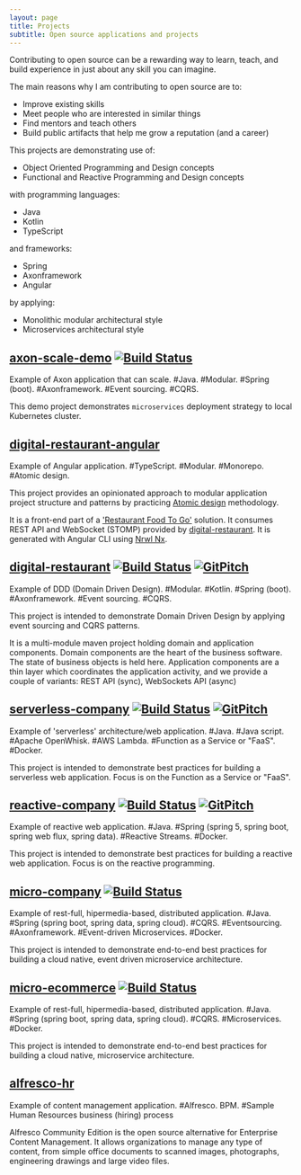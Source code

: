 ```yaml
---
layout: page
title: Projects
subtitle: Open source applications and projects
---
```


Contributing to open source can be a rewarding way to learn, teach, and build experience in just about any skill you can imagine.

The main reasons why I am contributing to open source are to:
 - Improve existing skills
 - Meet people who are interested in similar things
 - Find mentors and teach others
 - Build public artifacts that help me grow a reputation (and a career)
 
This projects are demonstrating use of:
 - Object Oriented Programming and Design concepts
 - Functional and Reactive Programming and Design concepts

with programming languages:
 - Java
 - Kotlin
 - TypeScript

and frameworks:
 - Spring
 - Axonframework
 - Angular

by applying:
 - Monolithic modular architectural style
 - Microservices architectural style


## [axon-scale-demo](http://idugalic.github.io/axon-scale-demo/) [![Build Status](https://travis-ci.org/idugalic/axon-scale-demo.svg?branch=master)](https://travis-ci.org/idugalic/axon-scale-demo)

Example of Axon application that can scale. #Java. #Modular. #Spring (boot). #Axonframework. #Event sourcing. #CQRS.

This demo project demonstrates `microservices` deployment strategy to local Kubernetes cluster.
 
## [digital-restaurant-angular](http://idugalic.github.io/digital-restaurant-angular/)

Example of Angular application. #TypeScript. #Modular. #Monorepo. #Atomic design. 

This project provides an opinionated approach to modular application project structure and patterns by practicing [Atomic design](http://atomicdesign.bradfrost.com/) methodology.

It is a front-end part of a ['Restaurant Food To Go'](https://github.com/idugalic/digital-restaurant/tree/master/drestaurant-apps/drestaurant-monolith) solution. It consumes REST API and WebSocket (STOMP) provided by [digital-restaurant](http://idugalic.github.io/digital-restaurant/). It is generated with Angular CLI using [Nrwl Nx](https://nrwl.io/nx).

## [digital-restaurant](http://idugalic.github.io/digital-restaurant/) [![Build Status](https://travis-ci.org/idugalic/digital-restaurant.svg?branch=master)](https://travis-ci.org/idugalic/digital-restaurant) [![GitPitch](https://gitpitch.com/assets/badge.svg)](https://gitpitch.com/idugalic/digital-restaurant/master?grs=github&t=white)

Example of DDD (Domain Driven Design). #Modular. #Kotlin. #Spring (boot). #Axonframework. #Event sourcing. #CQRS.

This project is intended to demonstrate Domain Driven Design by applying event sourcing and CQRS patterns. 

It is a multi-module maven project holding domain and application components. Domain components are the heart of the business software. The state of business objects is held here. Application components are a thin layer which coordinates the application activity, and we provide a couple of variants: REST API (sync), WebSockets API (async)

## [serverless-company](http://idugalic.github.io/serverless-company/) [![Build Status](https://travis-ci.org/idugalic/serverless-company.svg?branch=master)](https://travis-ci.org/idugalic/serverless-company) [![GitPitch](https://gitpitch.com/assets/badge.svg)](https://gitpitch.com/idugalic/serverless-company/master?grs=github&t=white)

Example of 'serverless' architecture/web application. #Java. #Java script. #Apache OpenWhisk. #AWS Lambda. #Function as a Service or "FaaS". #Docker.

This project is intended to demonstrate best practices for building a serverless web application. Focus is on the Function as a Service or "FaaS".

## [reactive-company](http://idugalic.github.io/reactive-company/) [![Build Status](https://travis-ci.org/idugalic/reactive-company.svg?branch=master)](https://travis-ci.org/idugalic/reactive-company) [![GitPitch](https://gitpitch.com/assets/badge.svg)](https://gitpitch.com/idugalic/reactive-company/master?grs=github&t=white)

Example of reactive web application. #Java. #Spring (spring 5, spring boot, spring web flux, spring data). #Reactive Streams. #Docker.

This project is intended to demonstrate best practices for building a reactive web application. Focus is on the reactive programming.

## [micro-company](http://idugalic.github.io/micro-company/) [![Build Status](https://travis-ci.org/idugalic/micro-company.svg?branch=master)](https://travis-ci.org/idugalic/micro-company)

Example of rest-full, hipermedia-based, distributed application. #Java. #Spring (spring boot, spring data, spring cloud). #CQRS. #Eventsourcing. #Axonframework. #Event-driven Microservices. #Docker.

This project is intended to demonstrate end-to-end best practices for building a cloud native, event driven microservice architecture.

## [micro-ecommerce](http://idugalic.github.io/micro-ecommerce/) [![Build Status](https://travis-ci.org/idugalic/micro-ecommerce.svg?branch=master)](https://travis-ci.org/idugalic/micro-ecommerce)

Example of rest-full, hipermedia-based, distributed application. #Java. #Spring (spring boot, spring data, spring cloud). #CQRS. #Microservices. #Docker.

This project is intended to demonstrate end-to-end best practices for building a cloud native, microservice architecture.

## [alfresco-hr](http://idugalic.github.io/alfresco-hr/)
Example of content management application. #Alfresco. BPM.  #Sample Human Resources business (hiring) process

Alfresco Community Edition is the open source alternative for Enterprise Content Management. It allows organizations to manage any type of content, from simple office documents to scanned images, photographs, engineering drawings and large video files.
